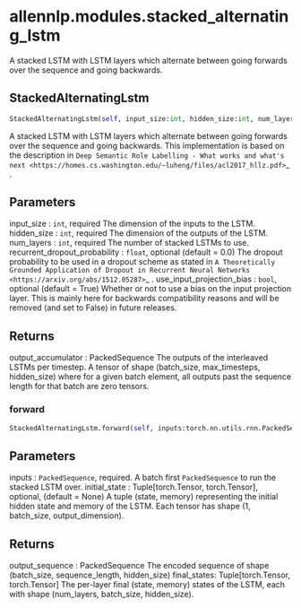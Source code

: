 # allennlp.modules.stacked_alternating_lstm

A stacked LSTM with LSTM layers which alternate between going forwards over
the sequence and going backwards.

## StackedAlternatingLstm
```python
StackedAlternatingLstm(self, input_size:int, hidden_size:int, num_layers:int, recurrent_dropout_probability:float=0.0, use_highway:bool=True, use_input_projection_bias:bool=True) -> None
```

A stacked LSTM with LSTM layers which alternate between going forwards over
the sequence and going backwards. This implementation is based on the
description in `Deep Semantic Role Labelling - What works and what's next
<https://homes.cs.washington.edu/~luheng/files/acl2017_hllz.pdf>`_ .

Parameters
----------
input_size : ``int``, required
    The dimension of the inputs to the LSTM.
hidden_size : ``int``, required
    The dimension of the outputs of the LSTM.
num_layers : ``int``, required
    The number of stacked LSTMs to use.
recurrent_dropout_probability : ``float``, optional (default = 0.0)
    The dropout probability to be used in a dropout scheme as stated in
    `A Theoretically Grounded Application of Dropout in Recurrent Neural Networks
    <https://arxiv.org/abs/1512.05287>`_ .
use_input_projection_bias : ``bool``, optional (default = True)
    Whether or not to use a bias on the input projection layer. This is mainly here
    for backwards compatibility reasons and will be removed (and set to False)
    in future releases.

Returns
-------
output_accumulator : PackedSequence
    The outputs of the interleaved LSTMs per timestep. A tensor of shape
    (batch_size, max_timesteps, hidden_size) where for a given batch
    element, all outputs past the sequence length for that batch are
    zero tensors.

### forward
```python
StackedAlternatingLstm.forward(self, inputs:torch.nn.utils.rnn.PackedSequence, initial_state:Union[Tuple[torch.Tensor, torch.Tensor], NoneType]=None) -> Tuple[Union[torch.Tensor, torch.nn.utils.rnn.PackedSequence], Tuple[torch.Tensor, torch.Tensor]]
```

Parameters
----------
inputs : ``PackedSequence``, required.
    A batch first ``PackedSequence`` to run the stacked LSTM over.
initial_state : Tuple[torch.Tensor, torch.Tensor], optional, (default = None)
    A tuple (state, memory) representing the initial hidden state and memory
    of the LSTM. Each tensor has shape (1, batch_size, output_dimension).

Returns
-------
output_sequence : PackedSequence
    The encoded sequence of shape (batch_size, sequence_length, hidden_size)
final_states: Tuple[torch.Tensor, torch.Tensor]
    The per-layer final (state, memory) states of the LSTM, each with shape
    (num_layers, batch_size, hidden_size).


